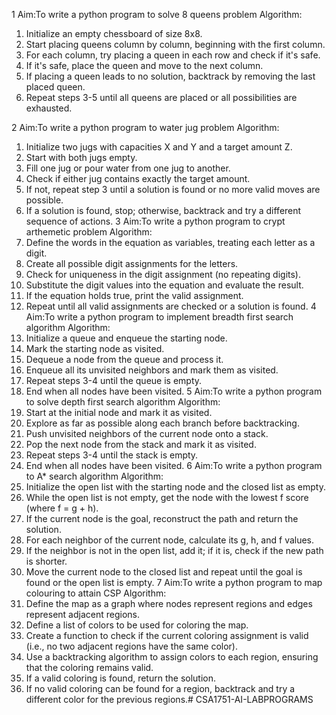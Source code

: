 
1
Aim:To write a python program to solve 8 queens problem
Algorithm:
1.	Initialize an empty chessboard of size 8x8.
2.	Start placing queens column by column, beginning with the first column.
3.	For each column, try placing a queen in each row and check if it's safe.
4.	If it's safe, place the queen and move to the next column.
5.	If placing a queen leads to no solution, backtrack by removing the last placed queen.
6.	Repeat steps 3-5 until all queens are placed or all possibilities are exhausted.


2
Aim:To write a python program to  water jug problem
Algorithm:
1.	Initialize two jugs with capacities X and Y and a target amount Z.
2.	Start with both jugs empty.
3.	Fill one jug or pour water from one jug to another.
4.	Check if either jug contains exactly the target amount.
5.	If not, repeat step 3 until a solution is found or no more valid moves are possible.
6.	If a solution is found, stop; otherwise, backtrack and try a different sequence of actions.
3
Aim:To write a python program to crypt arthemetic problem
Algorithm:
1.	Define the words in the equation as variables, treating each letter as a digit.
2.	Create all possible digit assignments for the letters.
3.	Check for uniqueness in the digit assignment (no repeating digits).
4.	Substitute the digit values into the equation and evaluate the result.
5.	If the equation holds true, print the valid assignment.
6.	Repeat until all valid assignments are checked or a solution is found.
4
Aim:To write a python program to implement breadth first search  algorithm
Algorithm:
1.	Initialize a queue and enqueue the starting node.
2.	Mark the starting node as visited.
3.	Dequeue a node from the queue and process it.
4.	Enqueue all its unvisited neighbors and mark them as visited.
5.	Repeat steps 3-4 until the queue is empty.
6.	End when all nodes have been visited.
5
Aim:To write a python program to solve depth first search algorithm 
Algorithm:
1.	Start at the initial node and mark it as visited.
2.	Explore as far as possible along each branch before backtracking.
3.	Push unvisited neighbors of the current node onto a stack.
4.	Pop the next node from the stack and mark it as visited.
5.	Repeat steps 3-4 until the stack is empty.
6.	End when all nodes have been visited.
6
Aim:To write a python program to  A* search algorithm
Algorithm:
1.	Initialize the open list with the starting node and the closed list as empty.
2.	While the open list is not empty, get the node with the lowest f score (where f = g + h).
3.	If the current node is the goal, reconstruct the path and return the solution.
4.	For each neighbor of the current node, calculate its g, h, and f values.
5.	If the neighbor is not in the open list, add it; if it is, check if the new path is shorter.
6.	Move the current node to the closed list and repeat until the goal is found or the open list is empty.
7
Aim:To write a python program to map colouring to attain CSP 
Algorithm:
1.	Define the map as a graph where nodes represent regions and edges represent adjacent regions.
2.	Define a list of colors to be used for coloring the map.
3.	Create a function to check if the current coloring assignment is valid (i.e., no two adjacent regions have the same color).
4.	Use a backtracking algorithm to assign colors to each region, ensuring that the coloring remains valid.
5.	If a valid coloring is found, return the solution.
6.	If no valid coloring can be found for a region, backtrack and try a different color for the previous regions.# CSA1751-AI-LABPROGRAMS
